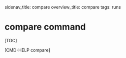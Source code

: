 sidenav_title: compare
overview_title: compare
tags: runs

# compare command

[TOC]

[CMD-HELP compare]
